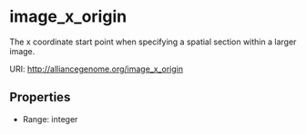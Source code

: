 # image_x_origin

The x coordinate start point when specifying a spatial section within a larger image.

URI: http://alliancegenome.org/image_x_origin



<!-- no inheritance hierarchy -->


## Properties

 * Range: integer


